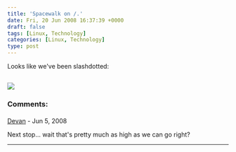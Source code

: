 ```yaml
---
title: 'Spacewalk on /.'
date: Fri, 20 Jun 2008 16:37:39 +0000
draft: false
tags: [Linux, Technology]
categories: [Linux, Technology]
type: post
---
```


Looks like we've been slashdotted:

[![](http://zeusville.files.wordpress.com/2008/06/slashdot.png)](http://linux.slashdot.org/linux/08/06/20/1436215.shtml)
---
### Comments:
####
[Devan](http://dgoodwin.dangerouslyinc.com "dgoodwin@dangerouslyinc.com") - <time datetime="2008-06-20 15:20:02">Jun 5, 2008</time>

Next stop... wait that's pretty much as high as we can go right?
<hr />
